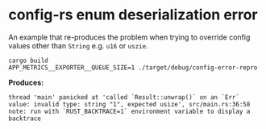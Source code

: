 # config-rs enum deserialization error 

An example that re-produces the problem when trying to override config values other than `String` e.g. `u16` or `uszie`.

```
cargo build
APP_METRICS__EXPORTER__QUEUE_SIZE=1 ./target/debug/config-error-repro
```

**Produces:**

```
thread 'main' panicked at 'called `Result::unwrap()` on an `Err` value: invalid type: string "1", expected usize', src/main.rs:36:58
note: run with `RUST_BACKTRACE=1` environment variable to display a backtrace
```

